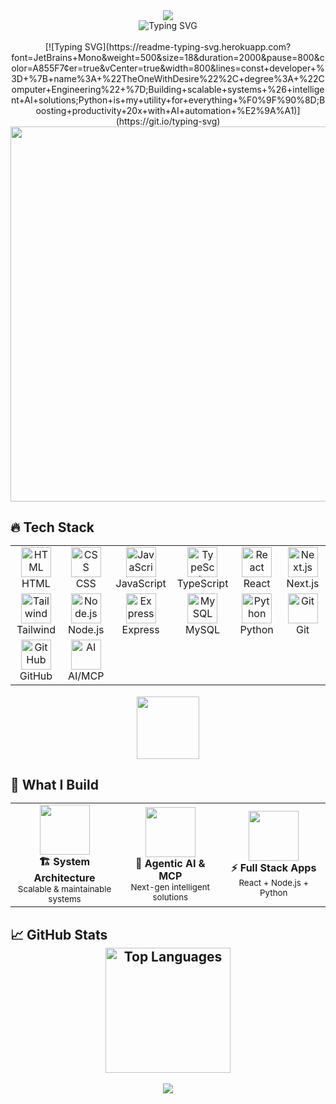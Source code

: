 <div align="center"><img src="https://capsule-render.vercel.app/api?type=shark&color=0:8B5CF6,50:A855F7,100:C084FC&height=200&section=header&text=TheOneWithDesire&fontSize=60&fontColor=fff&animation=scaleIn&fontAlignY=65"/></div><div align="center"><img src="https://readme-typing-svg.herokuapp.com?font=JetBrains+Mono&weight=600&size=26&duration=1500&pause=500&color=8B5CF6&center=true&vCenter=true&width=650&lines=🎓+Computer+Engineering+Graduate;🚀+Full+Stack+Developer;🤖+AI+%26+MCP+Enthusiast;⚡+20x+Productivity+Boost" alt="Typing SVG" /></div><br><div align="center">[![Typing SVG](https://readme-typing-svg.herokuapp.com?font=JetBrains+Mono&weight=500&size=18&duration=2000&pause=800&color=A855F7&center=true&vCenter=true&width=800&lines=const+developer+%3D+%7B+name%3A+%22TheOneWithDesire%22%2C+degree%3A+%22Computer+Engineering%22+%7D;Building+scalable+systems+%26+intelligent+AI+solutions;Python+is+my+utility+for+everything+%F0%9F%90%8D;Boosting+productivity+20x+with+AI+automation+%E2%9A%A1)](https://git.io/typing-svg)</div><div align="center"><img width="600" src="https://user-images.githubusercontent.com/74038190/212284100-561aa473-3905-4a80-b561-0d28506553ee.gif"></div>

## 🔥 Tech Stack<div align="center"><table><tr><td align="center" width="96"><img src="https://skillicons.dev/icons?i=html" width="48" height="48" alt="HTML" /><br>HTML</td><td align="center" width="96"><img src="https://skillicons.dev/icons?i=css" width="48" height="48" alt="CSS" /><br>CSS</td><td align="center" width="96"><img src="https://skillicons.dev/icons?i=js" width="48" height="48" alt="JavaScript" /><br>JavaScript</td><td align="center" width="96"><img src="https://skillicons.dev/icons?i=ts" width="48" height="48" alt="TypeScript" /><br>TypeScript</td><td align="center" width="96"><img src="https://skillicons.dev/icons?i=react" width="48" height="48" alt="React" /><br>React</td><td align="center" width="96"><img src="https://skillicons.dev/icons?i=nextjs" width="48" height="48" alt="Next.js" /><br>Next.js</td></tr><tr><td align="center" width="96"><img src="https://skillicons.dev/icons?i=tailwind" width="48" height="48" alt="Tailwind" /><br>Tailwind</td><td align="center" width="96"><img src="https://skillicons.dev/icons?i=nodejs" width="48" height="48" alt="Node.js" /><br>Node.js</td><td align="center" width="96"><img src="https://skillicons.dev/icons?i=express" width="48" height="48" alt="Express" /><br>Express</td><td align="center" width="96"><img src="https://skillicons.dev/icons?i=mysql" width="48" height="48" alt="MySQL" /><br>MySQL</td><td align="center" width="96"><img src="https://skillicons.dev/icons?i=python" width="48" height="48" alt="Python" /><br>Python</td><td align="center" width="96"><img src="https://skillicons.dev/icons?i=git" width="48" height="48" alt="Git" /><br>Git</td></tr><tr><td align="center" width="96"><img src="https://skillicons.dev/icons?i=github" width="48" height="48" alt="GitHub" /><br>GitHub</td><td align="center" width="96"><img src="https://user-images.githubusercontent.com/74038190/212257467-871d32b7-e401-42e8-a166-fcfd7baa4c6b.gif" width="48" height="48" alt="AI" /><br>AI/MCP</td><td colspan="4"></td></tr></table></div>

<div align="center">
  <img src="https://user-images.githubusercontent.com/74038190/212284087-bbe7e430-757e-4901-90bf-4cd2ce3e1852.gif" width="100">
</div>

## 🎯 What I Build<div align="center"><table><tr><td align="center" width="200"><img src="https://user-images.githubusercontent.com/74038190/219923809-b86dc415-a0c2-4a38-bc88-ad6cf06395a8.gif" width="80" height="80"><br><strong>🏗️ System Architecture</strong><br><sub>Scalable & maintainable systems</sub></td><td align="center" width="200"><img src="https://user-images.githubusercontent.com/74038190/212257467-871d32b7-e401-42e8-a166-fcfd7baa4c6b.gif" width="80" height="80"><br><strong>🤖 Agentic AI & MCP</strong><br><sub>Next-gen intelligent solutions</sub></td><td align="center" width="200"><img src="https://user-images.githubusercontent.com/74038190/219923823-bf1ce878-c6b8-4faa-be07-93e6b1006521.gif" width="80" height="80"><br><strong>⚡ Full Stack Apps</strong><br><sub>React + Node.js + Python</sub></td></tr></table></div>

## 📈 GitHub Stats<div align="center"><img height="200" src="https://github-readme-stats.vercel.app/api/top-langs/?username=theonewithdesire&layout=donut&theme=dark&hide_border=true&bg_color=0D1117&title_color=8B5CF6&text_color=FFFFFF&langs_count=6" alt="Top Languages" /></div>

<div align="center">
  <img src="https://capsule-render.vercel.app/api?type=waving&color=0:8B5CF6,50:A855F7,100:C084FC&height=120&section=footer"/>
</div>
